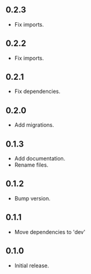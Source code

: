 ## 0.2.3

* Fix imports.

## 0.2.2

* Fix imports.

## 0.2.1

* Fix dependencies.

## 0.2.0

* Add migrations.

## 0.1.3

* Add documentation.
* Rename files.

## 0.1.2

* Bump version.

## 0.1.1

* Move dependencies to 'dev'

## 0.1.0

* Initial release.